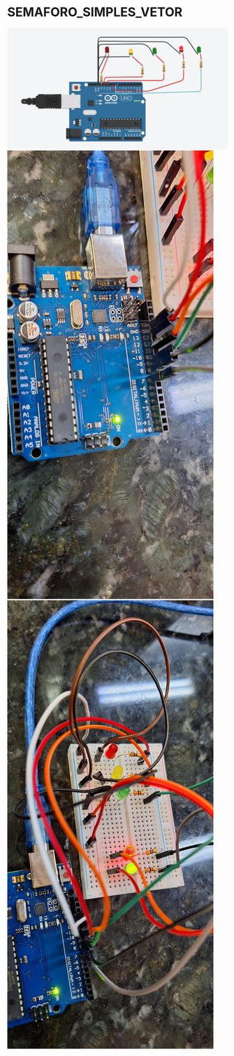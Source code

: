 # SEMAFORO_SIMPLES_VETOR

<img src="semaforoComVetor.PNG"> </img>
<br>
<img src="ARDUINO_01.jpeg"> </img>
<br>
<img src="ARDUINO_02.jpeg"> </img>
